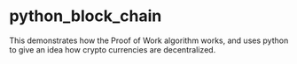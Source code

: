 # python_block_chain
This demonstrates how the Proof of Work algorithm works, and uses python to give an idea how crypto currencies are decentralized.
